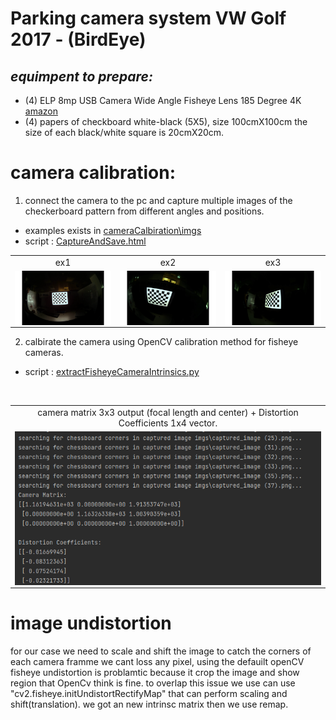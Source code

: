 ﻿# Parking camera system VW Golf 2017 - (BirdEye)

## _equimpent to prepare:_

 - (4) ELP 8mp USB Camera Wide Angle Fisheye Lens 185 Degree 4K [amazon](https://www.amazon.com/-/he/dp/B01HD1V3UO?ref=ppx_yo2ov_dt_b_product_details&th=1)
 - (4) papers of checkboard white-black (5X5), size 100cmX100cm the size of each black/white square is 20cmX20cm.


# camera calibration:
	
1. connect the camera to the pc and capture multiple images of the checkerboard pattern from different angles and positions.
 - examples exists in [cameraCalbiration\imgs](https://github.com/majedabu/Parking-Camera-System/tree/main/cameraCalbiration/imgs)
 - script : [CaptureAndSave.html](https://github.com/majedabu/Parking-Camera-System/blob/main/cameraCalbiration/CaptureAndSave.html)

|   |   |   |
|:-:|:-:|:-:|
|ex1|ex2|ex3|
|<img style="margin:0px auto;display:block" width=250 src=".\cameraCalbiration\imgs\captured_image (35).png"/>|<img style="margin:0px auto;display:block" width=250 src=".\cameraCalbiration\imgs\captured_image (23).png"/>|<img style="margin:0px auto;display:block" width=250 src=".\cameraCalbiration\imgs\captured_image (19).png"/>|

2. calbirate the camera  using OpenCV calibration method for fisheye cameras.
 - script : [extractFisheyeCameraIntrinsics.py](https://github.com/majedabu/Parking-Camera-System/blob/main/cameraCalbiration/extractFisheyeCameraIntrinsics%20.py)

 <br/>

|   |
|:-:|
|camera matrix 3x3 output (focal length and center) + Distortion Coefficients 1x4 vector.|
|<img style="margin:0px auto;display:block" src=".\cameraCalbiration\cameraCalbiration.png"/>|

# image undistortion

for our case we need to scale and shift the image to catch the corners of each camera framme we cant loss any pixel, using the defauilt openCV fisheye undistortion is problamtic because it crop the image and show region that OpenCv think is fine.
to overlap this issue we use can use "cv2.fisheye.initUndistortRectifyMap" that can perform scaling and shift(translation). we got an new intrinsc matrix 
then we use remap.
